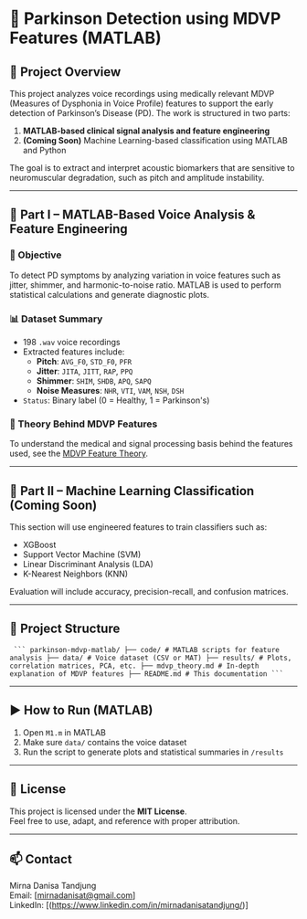 # 🧠 Parkinson Detection using MDVP Features (MATLAB)

## 📌 Project Overview

This project analyzes voice recordings using medically relevant MDVP (Measures of Dysphonia in Voice Profile) features to support the early detection of Parkinson’s Disease (PD). The work is structured in two parts:

1. **MATLAB-based clinical signal analysis and feature engineering**
2. **(Coming Soon)** Machine Learning-based classification using MATLAB and Python

The goal is to extract and interpret acoustic biomarkers that are sensitive to neuromuscular degradation, such as pitch and amplitude instability.

---

## 🧮 Part I – MATLAB-Based Voice Analysis & Feature Engineering

### 🎯 Objective

To detect PD symptoms by analyzing variation in voice features such as jitter, shimmer, and harmonic-to-noise ratio. MATLAB is used to perform statistical calculations and generate diagnostic plots.

### 📊 Dataset Summary

- 198 `.wav` voice recordings  
- Extracted features include:
  - **Pitch**: `AVG_F0`, `STD_F0`, `PFR`
  - **Jitter**: `JITA`, `JITT`, `RAP`, `PPQ`
  - **Shimmer**: `SHIM`, `SHDB`, `APQ`, `SAPQ`
  - **Noise Measures**: `NHR`, `VTI`, `VAM`, `NSH`, `DSH`
- `Status`: Binary label (0 = Healthy, 1 = Parkinson's)

### 📘 Theory Behind MDVP Features

To understand the medical and signal processing basis behind the features used, see the [MDVP Feature Theory](mdvp_theory.md).

---

## 🤖 Part II – Machine Learning Classification (Coming Soon)

This section will use engineered features to train classifiers such as:
- XGBoost
- Support Vector Machine (SVM)
- Linear Discriminant Analysis (LDA)
- K-Nearest Neighbors (KNN)

Evaluation will include accuracy, precision-recall, and confusion matrices.

---

## 📁 Project Structure

<pre><code> ``` parkinson-mdvp-matlab/ ├── code/ # MATLAB scripts for feature analysis ├── data/ # Voice dataset (CSV or MAT) ├── results/ # Plots, correlation matrices, PCA, etc. ├── mdvp_theory.md # In-depth explanation of MDVP features ├── README.md # This documentation ``` </code></pre>


---

## ▶️ How to Run (MATLAB)

1. Open `M1.m` in MATLAB
2. Make sure `data/` contains the voice dataset
3. Run the script to generate plots and statistical summaries in `/results`

---

## 📄 License

This project is licensed under the **MIT License**.  
Feel free to use, adapt, and reference with proper attribution.

---

## 📫 Contact

Mirna Danisa Tandjung  
Email: [mirnadanisat@gmail.com]  
LinkedIn: [(https://www.linkedin.com/in/mirnadanisatandjung/)]
